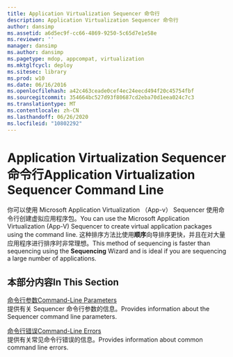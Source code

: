 ```yaml
---
title: Application Virtualization Sequencer 命令行
description: Application Virtualization Sequencer 命令行
author: dansimp
ms.assetid: a6d5ec9f-cc66-4869-9250-5c65d7e1e58e
ms.reviewer: ''
manager: dansimp
ms.author: dansimp
ms.pagetype: mdop, appcompat, virtualization
ms.mktglfcycl: deploy
ms.sitesec: library
ms.prod: w10
ms.date: 06/16/2016
ms.openlocfilehash: a42c463ceade0cef4ec24eecd494f20c45754fbf
ms.sourcegitcommit: 354664bc527d93f80687cd2eba70d1eea024c7c3
ms.translationtype: MT
ms.contentlocale: zh-CN
ms.lasthandoff: 06/26/2020
ms.locfileid: "10802292"
---
```

# <span data-ttu-id="f14b2-103">Application Virtualization Sequencer 命令行</span><span class="sxs-lookup"><span data-stu-id="f14b2-103">Application Virtualization Sequencer Command Line</span></span>


<span data-ttu-id="f14b2-104">你可以使用 Microsoft Application Virtualization （App-v） Sequencer 使用命令行创建虚拟应用程序包。</span><span class="sxs-lookup"><span data-stu-id="f14b2-104">You can use the Microsoft Application Virtualization (App-V) Sequencer to create virtual application packages using the command line.</span></span> <span data-ttu-id="f14b2-105">这种排序方法比使用**顺序**向导排序更快，并且在对大量应用程序进行排序时非常理想。</span><span class="sxs-lookup"><span data-stu-id="f14b2-105">This method of sequencing is faster than sequencing using the **Sequencing** Wizard and is ideal if you are sequencing a large number of applications.</span></span>

## <span data-ttu-id="f14b2-106">本部分内容</span><span class="sxs-lookup"><span data-stu-id="f14b2-106">In This Section</span></span>


<a href="" id="command-line-parameters"></a>[<span data-ttu-id="f14b2-107">命令行参数</span><span class="sxs-lookup"><span data-stu-id="f14b2-107">Command-Line Parameters</span></span>](command-line-parameters.md)  
<span data-ttu-id="f14b2-108">提供有关 Sequencer 命令行参数的信息。</span><span class="sxs-lookup"><span data-stu-id="f14b2-108">Provides information about the Sequencer command line parameters.</span></span>

<a href="" id="command-line-errors"></a>[<span data-ttu-id="f14b2-109">命令行错误</span><span class="sxs-lookup"><span data-stu-id="f14b2-109">Command-Line Errors</span></span>](command-line-errors.md)  
<span data-ttu-id="f14b2-110">提供有关常见命令行错误的信息。</span><span class="sxs-lookup"><span data-stu-id="f14b2-110">Provides information about common command line errors.</span></span>

 

 





